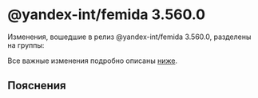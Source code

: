 # @yandex-int/femida 3.560.0

<!-- ЧЕЛОВЕЧЕСКОЕ ВСТУПЛЕНИЕ -->

Изменения, вошедшие в релиз @yandex-int/femida 3.560.0, разделены на группы:

Все важные изменения подробно описаны [ниже](#Пояснения).

## Пояснения

